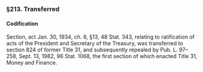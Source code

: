 ### §213. Transferred ###

#### Codification ####

Section, act Jan. 30, 1934, ch. 6, §13, 48 Stat. 343, relating to ratification of acts of the President and Secretary of the Treasury, was transferred to section 824 of former Title 31, and subsequently repealed by Pub. L. 97–258, Sept. 13, 1982, 96 Stat. 1068, the first section of which enacted Title 31, Money and Finance.